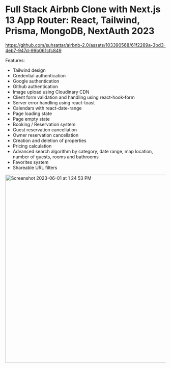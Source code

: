 # Full Stack Airbnb Clone with Next.js 13 App Router: React, Tailwind, Prisma, MongoDB, NextAuth 2023 #



https://github.com/suhsattar/airbnb-2.0/assets/103390568/61f2289a-3bd3-4eb7-947d-99b061cfc849




Features:

* Tailwind design
* Credential authentication
* Google authentication
* Github authentication
* Image upload using Cloudinary CDN
* Client form validation and handling using react-hook-form
* Server error handling using react-toast
* Calendars with react-date-range
* Page loading state
* Page empty state
* Booking / Reservation system
* Guest reservation cancellation
* Owner reservation cancellation
* Creation and deletion of properties
* Pricing calculation
* Advanced search algorithm by category, date range, map location, number of guests, rooms and bathrooms
* Favorites system
* Shareable URL filters



<img width="591" alt="Screenshot 2023-06-01 at 1 24 53 PM" src="https://github.com/suhsattar/airbnb-2.0/assets/103390568/564bb469-dc3c-475e-bb9e-3f660ce5c76f">



